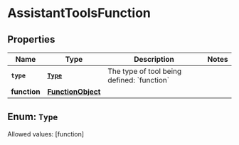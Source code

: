

# AssistantToolsFunction


## Properties

Name | Type | Description | Notes
------------ | ------------- | ------------- | -------------
**`type`** | [**`Type`**](#`Type`) | The type of tool being defined: &#x60;function&#x60; | 
**function** | [**FunctionObject**](FunctionObject.md) |  | 


## Enum: `Type`
Allowed values: [function]




